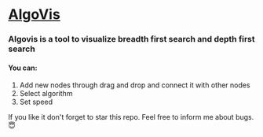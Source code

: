 # [AlgoVis](0shuvo0.github.io/algovis/)
### Algovis is a tool to visualize breadth first search and depth first search

#### You can:
1. Add new nodes through drag and drop and connect it with other nodes
2. Select algorithm
3. Set speed


If you like it don't forget to star this repo.
Feel free to inform me about bugs. 😇